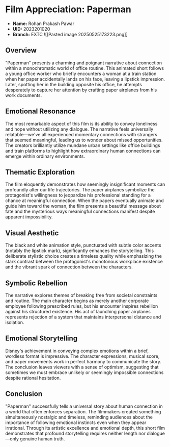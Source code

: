 # Film Appreciation: Paperman

- **Name:** Rohan Prakash Pawar
- **UID:** 2023201020
- **Branch:** EXTC
![[Pasted image 20250525173223.png]]

## Overview

"Paperman" presents a charming and poignant narrative about connection within a monochromatic world of office routine. This animated short follows a young office worker who briefly encounters a woman at a train station when her paper accidentally lands on his face, leaving a lipstick impression. Later, spotting her in the building opposite his office, he attempts desperately to capture her attention by crafting paper airplanes from his work documents.

## Emotional Resonance

The most remarkable aspect of this film is its ability to convey loneliness and hope without utilizing any dialogue. The narrative feels universally relatable—we've all experienced momentary connections with strangers that seemed meaningful, leading us to wonder about missed opportunities. The creators brilliantly utilize mundane urban settings like office buildings and train platforms to highlight how extraordinary human connections can emerge within ordinary environments.

## Thematic Exploration

The film eloquently demonstrates how seemingly insignificant moments can profoundly alter our life trajectories. The paper airplanes symbolize the protagonist's willingness to jeopardize his professional standing for a chance at meaningful connection. When the papers eventually animate and guide him toward the woman, the film presents a beautiful message about fate and the mysterious ways meaningful connections manifest despite apparent impossibility.

## Visual Aesthetic

The black and white animation style, punctuated with subtle color accents (notably the lipstick mark), significantly enhances the storytelling. This deliberate stylistic choice creates a timeless quality while emphasizing the stark contrast between the protagonist's monotonous workplace existence and the vibrant spark of connection between the characters.

## Symbolic Rebellion

The narrative explores themes of breaking free from societal constraints and routine. The main character begins as merely another corporate employee following prescribed rules, but his encounter inspires rebellion against his structured existence. His act of launching paper airplanes represents rejection of a system that maintains interpersonal distance and isolation.

## Emotional Storytelling

Disney's achievement in conveying complex emotions within a brief, wordless format is impressive. The character expressions, musical score, and paper movements work in perfect harmony to communicate the story. The conclusion leaves viewers with a sense of optimism, suggesting that sometimes we must embrace unlikely or seemingly impossible connections despite rational hesitation.

## Conclusion

"Paperman" successfully tells a universal story about human connection in a world that often enforces separation. The filmmakers created something simultaneously nostalgic and timeless, reminding audiences about the importance of following emotional instincts even when they appear irrational. Through its artistic excellence and emotional depth, this short film demonstrates that profound storytelling requires neither length nor dialogue—only genuine human truth.
